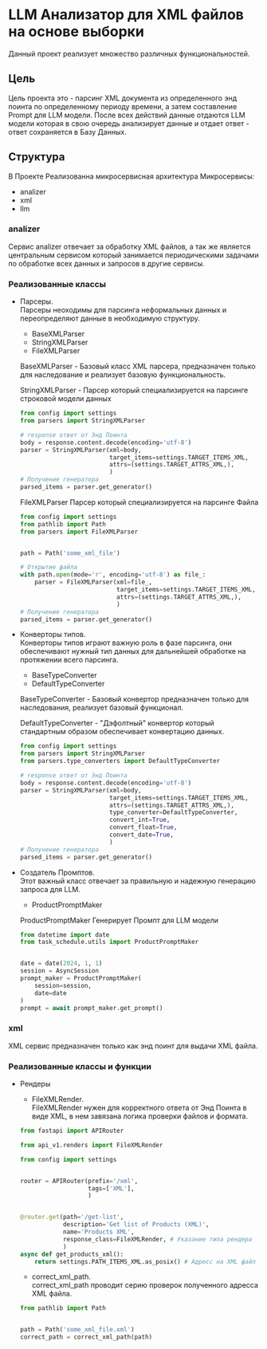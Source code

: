 # LLM Анализатор для XML файлов на основе выборки
Данный проект реализует множество различных функциональностей.
## Цель
Цель проекта это - парсинг XML документа из определенного энд поинта
по определенному периоду времени, а затем составление Prompt для LLM модели.
После всех действий данные отдаются LLM модели которая в свою очередь 
анализирует данные и отдает ответ - ответ сохраняется в Базу Данных.
## Структура
В Проекте Реализованна микросервисная архитектура
Микросервисы:
 - analizer
 - xml
 - llm
### analizer
Сервис analizer отвечает за обработку XML файлов, а так же
является центральным сервисом который занимается периодическими 
задачами по обработке всех данных и запросов в другие сервисы.
### Реализованные классы
- Парсеры. <br>
    Парсеры неоходимы для парсинга неформальных данных
    и переопределяют данные в необходимую структуру.
    - BaseXMLParser
    - StringXMLParser
    - FileXMLParser

    BaseXMLParser - 
    Базовый класс XML парсера, предназначен только для 
    наследование и реализует базовую функциональность.

    StringXMLParser - 
    Парсер который специализируется на парсинге строковой модели данных
    ```python
    from config import settings
    from parsers import StringXMLParser

    # response ответ от Энд Поинта
    body = response.content.decode(encoding='utf-8')
    parser = StringXMLParser(xml=body,
                             target_items=settings.TARGET_ITEMS_XML,
                             attrs=(settings.TARGET_ATTRS_XML,),
                             )
    # Получение генератора
    parsed_items = parser.get_generator()
    ```

    FileXMLParser
    Парсер который специализируется на парсинге Файла
    ```python
    from config import settings
    from pathlib import Path
    from parsers import FileXMLParser


    path = Path('some_xml_file')

    # Открытие файла
    with path.open(mode='r', encoding='utf-8') as file_:
        parser = FileXMLParser(xml=file_,
                               target_items=settings.TARGET_ITEMS_XML,
                               attrs=(settings.TARGET_ATTRS_XML,),
                               )
    # Получение генератора
    parsed_items = parser.get_generator()
    ```
- Конверторы типов. <br>
    Конверторы типов играют важную роль в фазе парсинга,
    они обеспечивают нужный тип данных для дальнейшей обработке
    на протяжении всего парсинга.
    - BaseTypeConverter
    - DefaultTypeConverter

    BaseTypeConverter - 
    Базовый конвертор предназначен только для наследования,
    реализует базовый функционал.

    DefaultTypeConverter - 
    "Дэфолтный" конвертор который стандартным образом
    обеспечивает конвертацию данных.

    ```python
    from config import settings
    from parsers import StringXMLParser
    from parsers.type_converters import DefaultTypeConverter

    # response ответ от Энд Поинта
    body = response.content.decode(encoding='utf-8')
    parser = StringXMLParser(xml=body,
                             target_items=settings.TARGET_ITEMS_XML,
                             attrs=(settings.TARGET_ATTRS_XML,),
                             type_converter=DefaultTypeConverter,
                             convert_int=True,
                             convert_float=True,
                             convert_date=True,
                             )
    # Получение генератора
    parsed_items = parser.get_generator()
    ```
- Создатель Промптов. <br>
    Этот важный класс отвечает за правильную и надежную
    генерацию запроса для LLM.
    - ProductPromptMaker

    ProductPromptMaker
    Генерирует Промпт для LLM модели

    ```python
    from datetime import date
    from task_schedule.utils import ProductPromptMaker


    date = date(2024, 1, 1)
    session = AsyncSession
    prompt_maker = ProductPromptMaker(
        session=session,
        date=date
    )
    prompt = await prompt_maker.get_prompt()
    ```
### xml
XML сервис предназначен только как энд поинт для выдачи XML файла.
### Реализованные классы и функции
- Рендеры
    - FileXMLRender. <br>
    FileXMLRender нужен для корректного ответа от Энд Поинта
    в виде XML, в нем завязана логика проверки файлов и формата.

    ```python
    from fastapi import APIRouter

    from api_v1.renders import FileXMLRender

    from config import settings


    router = APIRouter(prefix='/xml',
                       tags=['XML'],
                       )


    @router.get(path='/get-list',
                description='Get list of Products (XML)',
                name='Products XML',
                response_class=FileXMLRender, # Указание типа рендера
                )
    async def get_products_xml():
        return settings.PATH_ITEMS_XML.as_posix() # Адресс на XML файл
    ```

    - correct_xml_path. <br>
    correct_xml_path проводит серию проверок полученного адресса XML файла.

    ```python
    from pathlib import Path


    path = Path('some_xml_file.xml')
    correct_path = correct_xml_path(path)
    ```
